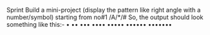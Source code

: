 Sprint
Build a mini-project (display the pattern like right angle with a number/symbol) starting from no#1 /A/*/#
So, the output should look something like this:-
•
••
•••
••••
•••••
••••••
•••••••
